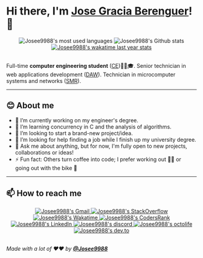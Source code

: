 <!-- markdownlint-disable MD033 MD042-->

# Hi there, I'm **[Jose Gracia Berenguer](https://jgracia.es)**! 👋

<div align="center" style="text-align:center">
    <img src="https://github-readme-stats.vercel.app/api/top-langs/?username=Josee9988&theme=monokai&hide=html" alt="Josee9988's most used languages">
    <img src="https://github-readme-stats.vercel.app/api?username=Josee9988&show_icons=true&theme=monokai&count_private=true" alt="Josee9988's Github stats">
    <a href="https://wakatime.com/@Josee9988/">
      <img src="https://github-readme-stats.vercel.app/api/wakatime?username=Josee9988&hide_progress=false&layout=compact&custom_title=Wakatime%20last%20year%20Stats" alt="Josee9988's wakatime last year stats">
    </a>
</div>

<br>

Full-time **computer engineering student** ([CE](https://www.upv.es/contenidos/SMAT/epsa/756188normalc.html))🧑‍🎓🎓. Senior technician in web applications development ([DAW](https://www.todofp.es/que-como-y-donde-estudiar/que-estudiar/familia/loe/informatica-comunicaciones/des-aplicaciones-web.html)). Technician in microcomputer systems and networks ([SMR](https://www.todofp.es/que-como-y-donde-estudiar/que-estudiar/familia/loe/informatica-comunicaciones/sistemas-microniformaticos-redes.html)).

---

## **😊 About me**

- 🔭 I’m currently working on my engineer's degree.
- 🌱 I’m learning concurrency in C and the analysis of algorithms.
- 👯 I’m looking to start a brand-new project/idea.
- 🤔 I’m looking for help finding a job while I finish up my university degree.
- 💬 Ask me about anything, but for now, I'm fully open to new projects, collaborations or ideas!
- ⚡ Fun fact: Others turn coffee into code; I prefer working out 🏋🏽 or going out with the bike 🚴

---

## **📫 How to reach me**

<div align="center" style="text-align:center">
  <a href="mailto:jgracia9988@gmail.com">
    <img src="https://img.shields.io/badge/-Gmail-EA4335?style=for-the-badge&logo=Gmail&logoColor=white" alt="Josee9988's Gmail">
  </a>
  <a href="https://stackoverflow.com/users/9630043/jose998/">
    <img src="https://img.shields.io/badge/-SO-F58025?style=for-the-badge&logo=StackOverflow&logoColor=white" alt="Josee9988's StackOverflow">
  </a>
  <a href="https://wakatime.com/@Josee9988/">
    <img src="https://img.shields.io/badge/-WakaTime-c14430?style=for-the-badge&logo=Wakatime&logoColor=white@Josee9988&color=green" alt="Josee9988's Wakatime">
  </a>
  <a href="https://profile.codersrank.io/user/josee9988/">
    <img src="https://img.shields.io/badge/CodersRank-67A4AC?style=for-the-badge&logo=codersrank&logoColor=white" alt="Josee9988's CodersRank">
  </a>
  <a href="https://www.linkedin.com/in/jose-gracia/">
    <img src="https://img.shields.io/badge/LinkedIn-0A66C2?style=for-the-badge&logo=linkedin&logoColor=white" alt="Josee9988's LinkedIn">
  </a>
  <a href="https://discord.gg/mzGepKfE5q">
    <img src="https://img.shields.io/badge/Discord-7289DA?style=for-the-badge&logo=discord&logoColor=white" alt="Josee9988's discord">
  </a>  
  <a href="https://octolife.now.sh/Josee9988">
    <img src="https://img.shields.io/badge/OctoLife-333?style=for-the-badge&logo=github&logoColor=white" alt="Josee9988's octolife">
  </a>
  <a href="https://dev.to/josee9988">
    <img src="https://img.shields.io/badge/Dev.to-0A0A0A?style=for-the-badge&logo=dev.to&logoColor=white" alt="Josee9988's dev.to">
  </a>
</div>

<br>

_Made with a lot of ❤️❤️ by **[@Josee9988](https://github.com/Josee9988)**_
